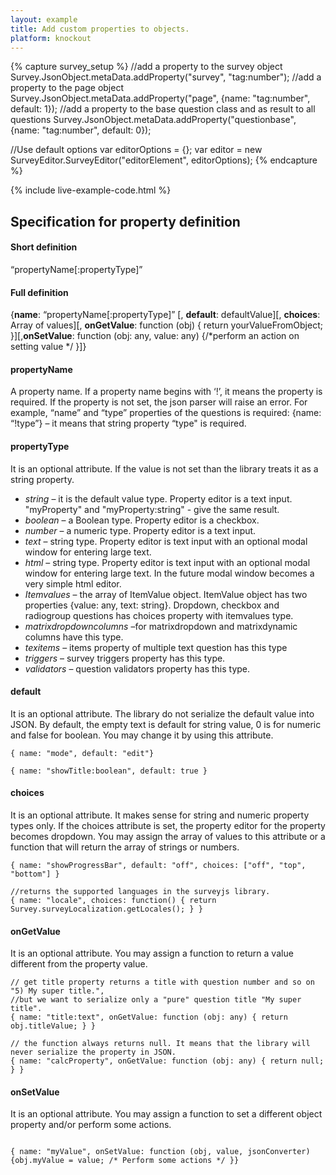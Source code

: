 ```yaml
---
layout: example
title: Add custom properties to objects. 
platform: knockout
---
```

{% capture survey_setup %}
//add a property to the survey object
Survey.JsonObject.metaData.addProperty("survey", "tag:number");
//add a property to the page object
Survey.JsonObject.metaData.addProperty("page", {name: "tag:number", default: 1});
//add a property to the base question class and as result to all questions 
Survey.JsonObject.metaData.addProperty("questionbase", {name: "tag:number", default: 0});

//Use default options 
var editorOptions = {};
var editor = new SurveyEditor.SurveyEditor("editorElement", editorOptions);
{% endcapture %}

{% include live-example-code.html %}

<h2>Specification for property definition</h2>
<h4>Short definition</h4>
<div>
“propertyName[:propertyType]”
</div>
<h4>Full definition</h4>
<div>
{<b>name</b>: “propertyName[:propertyType]” [, <b>default</b>: defaultValue][, <b>choices</b>: Array of values][, <b>onGetValue</b>: function (obj) { return yourValueFromObject; }][,<b>onSetValue</b>: function (obj: any, value: any) {/*perform an action on setting value */ }]}
</div>
<p>
<h4>propertyName</h4>
<div>A property name. If a property name begins with ‘!’, it means the property is required. If the property is not set, the json parser will raise an error. For example, “name” and “type” properties of the questions is required: {name: “!type”} – it means that string property “type" is required.</div>
</p>
<p>
<h4>propertyType</h4>
It is an optional attribute. If the value is not set than the library treats it as a string property.
<ul>
<li><i>string</i> – it is the default value type. Property editor is a text input. "myProperty" and "myProperty:string" - give the same result.</li>
<li><i>boolean</i> – a Boolean type. Property editor is a checkbox.</li>
<li><i>number</i> – a numeric type. Property editor is a text input.</li>
<li><i>text</i> – string type. Property editor is text input with an optional modal window for entering large text.</li>
<li><i>html</i>  – string type. Property editor is text input with an optional modal window for entering large text. In the future modal window becomes a very simple html editor.</li>
<li><i>Itemvalues</i> – the array of ItemValue object. ItemValue object has two properties {value: any, text: string}. Dropdown, checkbox and radiogroup questions has choices property with itemvalues type.</li>
<li><i>matrixdropdowncolumns</i> –for matrixdropdown and matrixdynamic columns have this type.</li>
<li><i>texitems</i> – items property of multiple text question has this type</li>
<li><i>triggers</i> – survey triggers property has this type.</li>
<li><i>validators</i> – question validators property has this type.</li>
</ul>
</p>
<p>
<h4>default</h4>
It is an optional attribute. The library do not serialize the default value into JSON. By default, the empty text is default for string value, 0 is for numeric and false for boolean. You may change it by using this attribute.
<pre><code class="language-javascript">{ name: "mode", default: "edit"}</code></pre>
<pre><code class="language-javascript">{ name: "showTitle:boolean", default: true }</code></pre>
</p>
<p>
<h4>choices</h4>
It is an optional attribute. It makes sense for string and numeric property types only. If the choices attribute is set, the property editor for the property becomes dropdown. You may assign the array of values to this attribute or a function that will return the array of strings or numbers.
<pre><code class="language-javascript">{ name: "showProgressBar", default: "off", choices: ["off", "top", "bottom"] }</code></pre>
<pre><code class="language-javascript">//returns the supported languages in the surveyjs library.
{ name: "locale", choices: function() { return Survey.surveyLocalization.getLocales(); } }</code></pre>
</p>
<p>
<h4>onGetValue</h4>
It is an optional attribute. You may assign a function to return a value different from the property value.
<pre><code class="language-javascript">// get title property returns a title with question number and so on "5) My super title.", 
//but we want to serialize only a "pure" question title "My super title".
{ name: "title:text", onGetValue: function (obj: any) { return obj.titleValue; } }</code></pre>
<pre><code class="language-javascript">// the function always returns null. It means that the library will never serialize the property in JSON.
{ name: "calcProperty", onGetValue: function (obj: any) { return null; } }</code></pre>
</p>
<p>
<h4>onSetValue</h4>
It is an optional attribute. You may assign a function to set a different object property and/or perform some actions.
<pre><code class="language-javascript">
{ name: "myValue", onSetValue: function (obj, value, jsonConverter) {obj.myValue = value; /* Perform some actions */ }}</code></pre>
</p>
